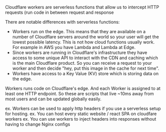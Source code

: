 
Cloudflare workers are serverless functions that allow us to intercept HTTP requests (run code in between request and response

There are notable differences with serverless functions:
- Workers run on the edge. This means that they are available on a number of Cloudflare servers around the world so your user will get the lowest possible latency. This is not how cloud functions usually work. For example in AWS you have Lambda and Lambda at Edge.
- Since workers are running in Cloudflare's infrastructure they have access to some unique API to interact with the CDN and caching which is the main Cloudflare product. So you can receive a request to your worker and then decide "hey, put this image in the cache for next time".
- Workers have access to a Key Value (KV) store which is storing data on the edge.

Workers runs code on Cloudflare's edge. And each Worker is assigned to at least one HTTP endpoint. So these are scripts that live ~10ms away from most users and can be updated globally easily.

ex. Workers can be used to apply http headers if you use a serverless setup for hosting.
ex. You can host every static website / react SPA on cloudfare workers
ex. You can use workers to inject headers into responses without having to change Nginx configs